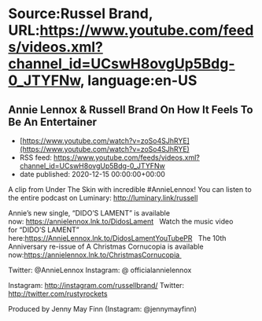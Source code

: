 # Source:Russel Brand, URL:https://www.youtube.com/feeds/videos.xml?channel_id=UCswH8ovgUp5Bdg-0_JTYFNw, language:en-US

## Annie Lennox & Russell Brand On How It Feels To Be An Entertainer
 - [https://www.youtube.com/watch?v=zoSo4SJhRYE](https://www.youtube.com/watch?v=zoSo4SJhRYE)
 - RSS feed: https://www.youtube.com/feeds/videos.xml?channel_id=UCswH8ovgUp5Bdg-0_JTYFNw
 - date published: 2020-12-15 00:00:00+00:00

A clip from Under The Skin with incredible #AnnieLennox!
You can listen to the entire podcast on Luminary: http://luminary.link/russell

Annie’s new single, “DIDO’S LAMENT” is available now: https://annielennox.lnk.to/DidosLament
 
Watch the music video for “DIDO’S LAMENT” here:https://AnnieLennox.lnk.to/DidosLamentYouTubePR
 
The 10th Anniversary re-issue of A Christmas Cornucopia is available now:https://annielennox.lnk.to/ChristmasCornucopia 

Twitter: @AnnieLennox
Instagram: @ officialannielennox

Instagram: http://instagram.com/russellbrand/
Twitter: http://twitter.com/rustyrockets

Produced by Jenny May Finn (Instagram: @jennymayfinn)

